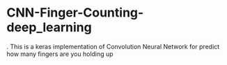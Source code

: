 # CNN-Finger-Counting-deep_learning
.
This is a keras implementation of Convolution Neural Network for predict how many fingers are you holding up

